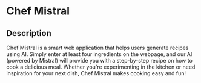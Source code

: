 # Chef Mistral

## Description

Chef Mistral is a smart web application that helps users generate recipes using AI. Simply enter at least four ingredients on the webpage, and our AI (powered by Mistral) will provide you with a step-by-step recipe on how to cook a delicious meal. Whether you're experimenting in the kitchen or need inspiration for your next dish, Chef Mistral makes cooking easy and fun!
